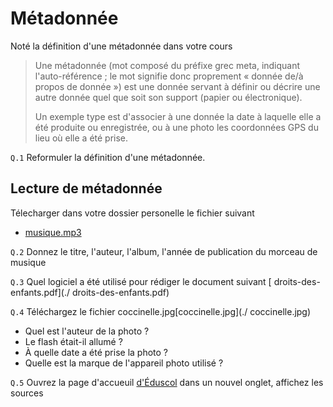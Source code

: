 # Métadonnée

Noté la définition d'une métadonnée dans votre cours 

> Une métadonnée (mot composé du préfixe grec meta, indiquant l'auto-référence ; le mot signifie donc proprement « donnée de/à propos de donnée ») est une donnée servant à définir ou décrire une autre donnée quel que soit son support (papier ou électronique).
>
>Un exemple type est d'associer à une donnée la date à laquelle elle a été produite ou enregistrée, ou à une photo les coordonnées GPS du lieu où elle a été prise.


`Q.1` Reformuler la définition d'une métadonnée.

## Lecture de métadonnée 

Télecharger dans votre dossier personelle le fichier suivant 
- [musique.mp3](./musique.mp3)

`Q.2` Donnez le titre, l'auteur, l'album, l'année de publication du morceau de musique

`Q.3` Quel logiciel a été utilisé pour rédiger le document suivant [ droits-des-enfants.pdf](./ droits-des-enfants.pdf)

`Q.4` Téléchargez le fichier coccinelle.jpg[coccinelle.jpg](./ coccinelle.jpg)
- Quel est l'auteur de la photo ?
- Le flash était-il allumé ?
- À quelle date a été prise la photo ?
- Quelle est la marque de l'appareil photo utilisé ?

`Q.5` Ouvrez la page d'accueuil [d'Éduscol](https://eduscol.education.fr/)  dans un nouvel onglet, affichez les sources 
